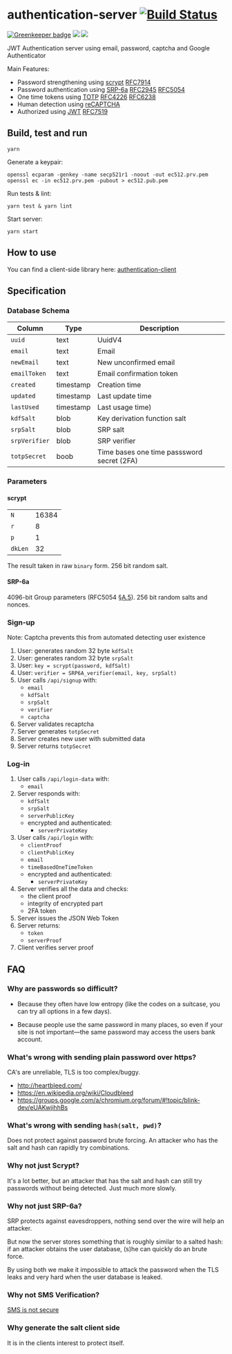 # authentication-server [![Build Status](https://travis-ci.org/Neufund/authentication-server.svg)](https://travis-ci.org/Neufund/authentication-server)
[![Greenkeeper badge](https://badges.greenkeeper.io/Neufund/authentication-server.svg)](https://greenkeeper.io/)
[![](https://images.microbadger.com/badges/image/neufund/authentication-server.svg)](https://microbadger.com/images/neufund/authentication-server)
[![](https://images.microbadger.com/badges/version/neufund/authentication-server.svg)](https://microbadger.com/images/neufund/authentication-server)

JWT Authentication server using email, password, captcha and Google Authenticator

Main Features:

* Password strengthening using [scrypt][7] [RFC7914][5]
* Password authentication using [SRP-6a][1] [RFC2945][6] [RFC5054][2]
* One time tokens using [TOTP][11] [RFC4226][8] [RFC6238][3]
* Human detection using [reCAPTCHA][4]
* Authorized using [JWT][9] [RFC7519][10]

[1]: http://srp.stanford.edu/
[2]: https://tools.ietf.org/html/rfc5054
[3]: https://www.ietf.org/rfc/rfc6238.txt
[4]: https://developers.google.com/recaptcha/intro
[5]: https://tools.ietf.org/html/rfc7914
[6]: https://tools.ietf.org/html/rfc2945
[7]: https://www.tarsnap.com/scrypt.html
[8]: https://tools.ietf.org/html/rfc4226
[9]: https://jwt.io/
[10]: https://tools.ietf.org/html/rfc7519
[11]: https://en.wikipedia.org/wiki/Time-based_One-time_Password_Algorithm

## Build, test and run

```
yarn
```

Generate a keypair:
```
openssl ecparam -genkey -name secp521r1 -noout -out ec512.prv.pem
openssl ec -in ec512.prv.pem -pubout > ec512.pub.pem
```

Run tests & lint:
```
yarn test & yarn lint
```

Start server:
```
yarn start
```

## How to use

You can find a client-side library here: [authentication-client](https://github.com/Neufund/authentication-client)


## Specification

### Database Schema

|        Column           |   Type    |                      Description           |
|-------------------------|-----------|--------------------------------------------|
| `uuid`                  | text      | UuidV4                                     |
| `email`                 | text      | Email                                      |
| `newEmail`              | text      | New unconfirmed email                      |
| `emailToken`            | text      | Email confirmation token                   |
| `created`               | timestamp | Creation time                              |
| `updated`               | timestamp | Last update time                           |
| `lastUsed`              | timestamp | Last usage time)                           |
| `kdfSalt`               | blob      | Key derivation function salt               |
| `srpSalt`               | blob      | SRP salt                                   |
| `srpVerifier`           | blob      | SRP verifier                               |
| `totpSecret`            | boob      | Time bases one time passsword secret (2FA) |

### Parameters

#### scrypt

|         |       |
|---------|-------|
| `N`     | 16384 |
| `r`     |     8 |
| `p`     |     1 |
| `dkLen` |    32 |

The result taken in raw `binary` form. 256 bit random salt.

#### SRP-6a

4096-bit Group parameters (RFC5054 [§A.5][rfc5054-18]). 256 bit random salts and nonces.

[rfc5054-18]: https://tools.ietf.org/html/rfc5054#page-18

### Sign-up

Note: Captcha prevents this from automated detecting user existence


1. User: generates random 32 byte `kdfSalt`
2. User: generates random 32 byte `srpSalt`
3. User: `key = scrypt(password, kdfSalt)`
4. User: `verifier = SRP6A_verifier(email, key, srpSalt)`
5. User calls `/api/signup` with:
    * `email`
    * `kdfSalt`
    * `srpSalt`
    * `verifier`
    * `captcha`
6. Server validates recaptcha
7. Server generates `totpSecret`
8. Server creates new user with submitted data
9. Server returns `totpSecret`

### Log-in

1. User calls `/api/login-data` with:
    * `email`
2. Server responds with:
    * `kdfSalt`
    * `srpSalt`
    * `serverPublicKey`
    * encrypted and authenticated:
        * `serverPrivateKey`
3. User calls `/api/login` with:
    * `clientProof`
    * `clientPublicKey`
    * `email`
    * `timeBasedOneTimeToken`
    * encrypted and authenticated:
        * `serverPrivateKey`
4. Server verifies all the data and checks:
    * the client proof
    * integrity of encrypted part
    * 2FA token
5. Server issues the JSON Web Token
6. Server returns:
    * `token`
    * `serverProof`
7. Client verifies server proof

## FAQ

### Why are passwords so difficult?

* Because they often have low entropy (like the codes on a suitcase, you can try all options in a few days).

* Because people use the same password in many places, so even if your site is not important—the same password may access the users bank account.

### What's wrong with sending plain password over https?

CA's are unreliable, TLS is too complex/buggy.

* http://heartbleed.com/
* https://en.wikipedia.org/wiki/Cloudbleed
* https://groups.google.com/a/chromium.org/forum/#!topic/blink-dev/eUAKwjihhBs

### What's wrong with sending `hash(salt, pwd)`?

Does not protect against password brute forcing. An attacker who has the salt and hash can rapidly try combinations.

### Why not just Scrypt?

It's a lot better, but an attacker that has the salt and hash can still try passwords without being detected. Just much more slowly.

### Why not just SRP-6a?

SRP protects against eavesdroppers, nothing send over the wire will help an attacker.

But now the server stores something that is roughly similar to a salted hash: if an attacker obtains the user database, (s)he can quickly do an brute force.

By using both we make it impossible to attack the password when the TLS leaks and very hard when the user database is leaked.

### Why not SMS Verification?

[SMS is not secure][kraken-sms]

[kraken-sms]: http://blog.kraken.com/post/153209105847/security-advisory-mobile-phones

### Why generate the salt client side

It is in the clients interest to protect itself.
